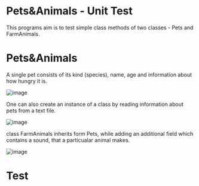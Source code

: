 # Pets&Animals - Unit Test

This programs aim is to test simple class methods of two classes - Pets and FarmAnimals.

# Pets&Animals

A single pet consists of its kind (species), name, age and information about how hungry it is.

![image](https://user-images.githubusercontent.com/37414943/60544053-324a0b00-9d18-11e9-8ecb-a2ae46acd4d4.png)

One can also create an instance of a class by reading information about pets from a text file.

![image](https://user-images.githubusercontent.com/37414943/60544171-763d1000-9d18-11e9-934b-c505e47ee852.png)

class FarmAnimals inherits form Pets, while adding an additional field which contains a sound, that a particualar animal makes.

![image](https://user-images.githubusercontent.com/37414943/60544537-48a49680-9d19-11e9-9ed4-579815aab20a.png)

# Test
